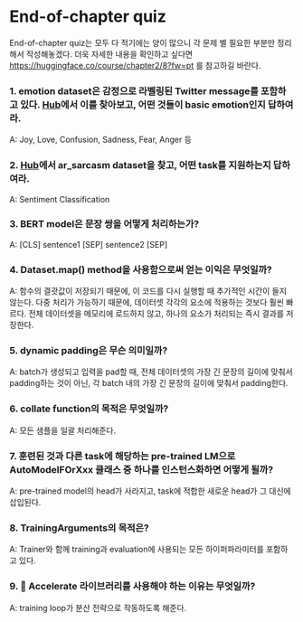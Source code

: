 # End-of-chapter quiz

End-of-chapter quiz는 모두 다 적기에는 양이 많으니 각 문제 별 필요한 부분만 정리해서 작성해놓겠다. 더욱 자세한 내용을 확인하고 싶다면 https://huggingface.co/course/chapter2/8?fw=pt 를 참고하길 바란다.

### 1. emotion dataset은 감정으로 라벨링된 Twitter message를 포함하고 있다. [Hub](https://huggingface.co/datasets)에서 이를 찾아보고, 어떤 것들이 basic emotion인지 답하여라.

A: Joy, Love, Confusion, Sadness, Fear, Anger 등

### 2. [Hub](https://huggingface.co/datasets?search=emotion)에서 ar_sarcasm dataset을 찾고, 어떤 task를 지원하는지 답하여라.

A: Sentiment Classification

### 3. BERT model은 문장 쌍을 어떻게 처리하는가?

A: [CLS] sentence1 [SEP] sentence2 [SEP]

### 4. Dataset.map() method을 사용함으로써 얻는 이익은 무엇일까?

A: 함수의 결괏값이 저장되기 때문에, 이 코드를 다시 실행할 때 추가적인 시간이 들지 않는다.
다중 처리가 가능하기 때문에, 데이터셋 각각의 요소에 적용하는 것보다 훨씬 빠르다.
전체 데이터셋을 메모리에 로드하지 않고, 하나의 요소가 처리되는 즉시 결과를 저장한다.

### 5. dynamic padding은 무슨 의미일까?

A: batch가 생성되고 입력을 pad할 때, 전체 데이터셋의 가장 긴 문장의 길이에 맞춰서 padding하는 것이 아닌, 각 batch 내의 가장 긴 문장의 길이에 맞춰서 padding한다.

### 6. collate function의 목적은 무엇일까?

A: 모든 샘플을 일괄 처리해준다.

### 7. 훈련된 것과 다른 task에 해당하는 pre-trained LM으로 AutoModelFOrXxx 클래스 중 하나를 인스턴스화하면 어떻게 될까?

A: pre-trained model의 head가 사라지고, task에 적합한 새로운 head가 그 대신에 삽입된다.

### 8. TrainingArguments의 목적은?

A: Trainer와 함께 training과 evaluation에 사용되는 모든 하이퍼파라미터를 포함하고 있다.

### 9. 🤗 Accelerate 라이브러리를 사용해야 하는 이유는 무엇일까?

A: training loop가 분산 전략으로 작동하도록 해준다.
